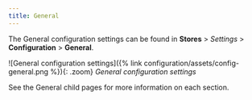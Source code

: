 ```yaml
---
title: General
---
```


The General configuration settings can be found in **Stores** > _Settings_ > **Configuration** > **General**.

![General configuration settings]({% link configuration/assets/config-general.png %}){: .zoom}
_General configuration settings_

See the General child pages for more information on each section.
